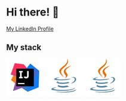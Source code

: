 # Hi there! :wave:

[My LinkedIn Profile](http://linkedin.com/in/sergei-tolmachev-21732a160)

## My stack

<img src="avatars/Intelij_IDEA.svg" alt="IntelliJ IDEA" width="100" height="100"> <img src="avatars/Java.svg" alt="Java" width="100" height="100">
<img src="avatars/Java.svg" alt="Java" width="100" height="100">